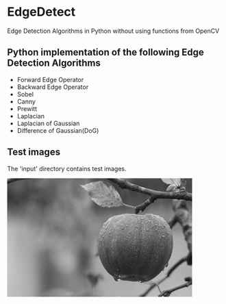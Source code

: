 # EdgeDetect
Edge Detection Algorithms in Python without using functions from OpenCV

## Python implementation of the following Edge Detection Algorithms
- Forward Edge Operator
- Backward Edge Operator
- Sobel
- Canny
- Prewitt
- Laplacian
- Laplacian of Gaussian
- Difference of Gaussian(DoG)

## Test images
The 'input' directory contains test images.

![Test image 1](https://github.com/pvineet/EdgeDetect/blob/master/input/test1.jpg)
